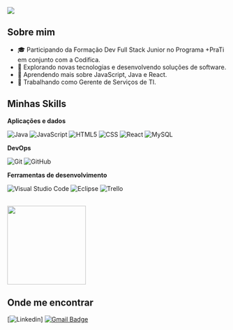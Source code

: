 ![](https://komarev.com/ghpvc/?username=claudirdev&color=006bed)

## Sobre mim

- 🎓 Participando da Formação Dev Full Stack Junior no Programa +PraTi em conjunto com a Codifica.
- 🤔 Explorando novas tecnologias e desenvolvendo soluções de software.
- 🌱 Aprendendo mais sobre JavaScript, Java e React.
- 💼 Trabalhando como Gerente de Serviços de TI.

## Minhas Skills

**Aplicações e dados**

![Java](https://img.shields.io/badge/-Java-333333?style=flat&logo=Java&logoColor=007396)
![JavaScript](https://img.shields.io/badge/-JavaScript-333333?style=flat&logo=javascript)
![HTML5](https://img.shields.io/badge/-HTML5-333333?style=flat&logo=HTML5)
![CSS](https://img.shields.io/badge/-CSS-333333?style=flat&logo=CSS3&logoColor=1572B6)
![React](https://img.shields.io/badge/-React-333333?style=flat&logo=react)
![MySQL](https://img.shields.io/badge/-MySQL-333333?style=flat&logo=mysql)

**DevOps**

![Git](https://img.shields.io/badge/-Git-333333?style=flat&logo=git)
![GitHub](https://img.shields.io/badge/-GitHub-333333?style=flat&logo=github)

**Ferramentas de desenvolvimento**

![Visual Studio Code](https://img.shields.io/badge/-Visual%20Studio%20Code-333333?style=flat&logo=visual-studio-code&logoColor=007ACC)
![Eclipse](https://img.shields.io/badge/-Eclipse-333333?style=flat&logo=eclipse-ide&logoColor=2C2255)
![Trello](https://img.shields.io/badge/-Trello-333333?style=flat&logo=trello&logoColor=007ACC)

<br/>

<a href="https://github.com/claudirdev" title="Perfil Claudir">
  <img height="180em" src="https://github-readme-stats.vercel.app/api?username=claudirdev&theme=dracula&show_icons=true" />
</a>

## Onde me encontrar

[![Linkedin](https://img.shields.io/badge/claudirkraulich-blue?style=flat-square&logo=Linkedin&logoColor=white&link=https://www.linkedin.com/in/claudirkraulich/)]
[![Gmail Badge](https://img.shields.io/badge/claudir.dev@gmail.com-006bed?style=flat-square&logo=Gmail&logoColor=white&link=mailto:claudir.dev@gmail.com)](mailto:claudir.dev@gmail.com)
